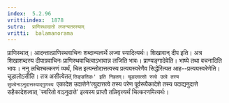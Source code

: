 ```yaml
---
index:  5.2.96
vrittiindex:  1878
sutra:  प्राणिस्थादातो लजन्यतरस्याम्
vritti:  balamanorama 
---
```


प्राणिस्थात्। आदन्तात्प्राणिस्थवाचिनः शब्दान्मत्वर्थे लज्वा स्यादित्यर्थः। शिखावान् दीप इति। अत्र शिखाशब्दस्य दीपाग्रवाचिनः प्राणिस्थवाचित्वाऽभावान्न लजिति भावः। प्राण्यङ्गादेवेति। भाष्ये तथा वचनादिति भावः। ननु लचिश्चत्करणं व्यर्थं, चित इत्यन्तोदात्तत्वस्य प्रत्ययस्वरेणैव सिद्धेरित्यत आह--प्रत्ययस्वरेणेति। चूडालोऽसीति। तत्र असीत्येतत् `तिङ्ङतिङः' इति निहतम्। चूडालात्सो रुत्वे उत्वे तस्य सुप्त्वेनाऽनुदात्तस्याद्गुणस्य `एकादेश उदात्तेने'त्युदात्तत्वे तस्य परेण पूर्वरूपैकादेशे तस्य पदाद्यनुदात्ते सहैकादेशत्वात् `स्वरितो वाऽनुदात्ते' इत्यस्य प्राप्तौ तन्निवृत्त्यर्थं चित्करणमित्यर्थः। 

